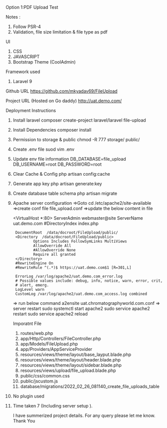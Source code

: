 
Option 1:PDF Upload Test

Notes :

1. Follow PSR-4
2. Validation, file size limitation & file type as pdf

UI

1. CSS
2. JAVASCRIPT
3. Bootstrap Theme (CoolAdmin)

Framework used
1. Laravel 9


Github URL 
https://github.com/mkyadav69/FileUpload

Project URL (Hosted on Go daddy)
http://uat.demo.com/  




Deployment Instructions

1. Install laravel
    composer create-project laravel/laravel file-upload

2. Install Dependencies
    composer install
    
3. Permission to storage & public 
    chmod -R 777 storage/ public/

4. Create .env file
    suod vim .env

5. Update env file information
    DB_DATABASE=file_upload
    DB_USERNAME=root
    DB_PASSWORD=root

6. Clear Cache & Config 
    php artisan config:cache

7. Generate app key
    php artisan generate:key

8. Create database table schema
    php artisan migrate

9. Apache server configuration
    =>Goto cd /etc/apache2/site-available
    =>create conf file file_upload.conf
    =>update the below content in file

    <VirtualHost *:80>
        ServerAdmin webmaster@site
        ServerName uat.demo.com
        #DirectoryIndex index.php

        DocumentRoot  /data/docroot/FileUpload/public/
        <Directory  /data/docroot/FileUpload/public>
                Options Includes FollowSymLinks MultiViews
                AllowOverride All
                #AllowOverride None
                Require all granted
        </Directory>
        #RewriteEngine On
        #RewriteRule ^(.*)$ https://uat.demo.com$1 [R=301,L]

        ErrorLog /var/log/apache2/uat.demo.com_error.log
        # Possible values include: debug, info, notice, warn, error, crit,
        # alert, emerg.
        LogLevel warn
        CustomLog /var/log/apache2/uat.demo.com_access.log combined
    </VirtualHost>
    => run below command
    a2ensite uat.chromatographyworld.com.conf
    => server restart
    sudo systemctl start apache2
    sudo service apache2 restart
    sudo service apache2 reload

    Imporatnt File

    1. routes/web.php
    2. app/Http/Controllers/FileController.php
    3. app/Models/FileUpload.php
    4. app/Providers/AppServiceProvider
    5. resources/views/theme/layout/base_layput.blade.php
    6. resources/views/theme/layout/header.blade.php
    7. resources/views/theme/layout/sidebar.blade.php
    8. resources/views/upload/file_upload.blade.php
    9.  public/css/common.css
    10. public/jscustom.js
    11. database/migrations/2022_02_26_081140_create_file_uploads_table

10. No plugin used

10. Time taken 7 (Including server setup ).

    I have summerized project details.
    For any query please let me know.
    Thank You












